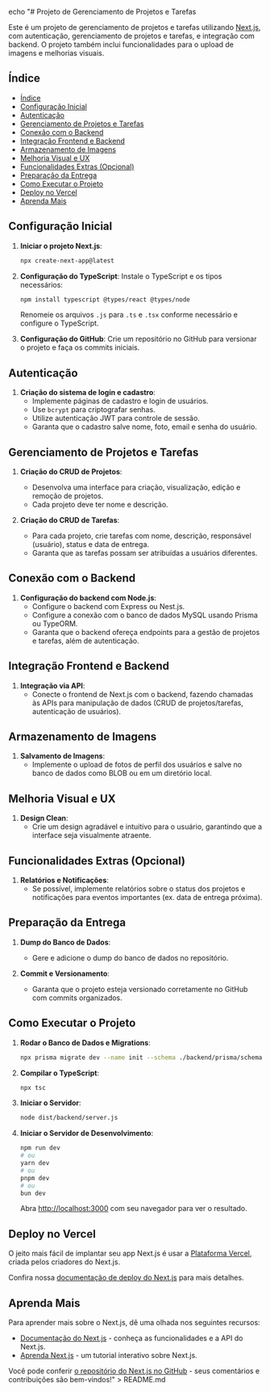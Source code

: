 echo "# Projeto de Gerenciamento de Projetos e Tarefas

Este é um projeto de gerenciamento de projetos e tarefas utilizando [Next.js](https://nextjs.org), com autenticação, gerenciamento de projetos e tarefas, e integração com backend. O projeto também inclui funcionalidades para o upload de imagens e melhorias visuais.

## Índice

- [Índice](#índice)
- [Configuração Inicial](#configuração-inicial)
- [Autenticação](#autenticação)
- [Gerenciamento de Projetos e Tarefas](#gerenciamento-de-projetos-e-tarefas)
- [Conexão com o Backend](#conexão-com-o-backend)
- [Integração Frontend e Backend](#integração-frontend-e-backend)
- [Armazenamento de Imagens](#armazenamento-de-imagens)
- [Melhoria Visual e UX](#melhoria-visual-e-ux)
- [Funcionalidades Extras (Opcional)](#funcionalidades-extras-opcional)
- [Preparação da Entrega](#preparação-da-entrega)
- [Como Executar o Projeto](#como-executar-o-projeto)
- [Deploy no Vercel](#deploy-no-vercel)
- [Aprenda Mais](#aprenda-mais)

## Configuração Inicial

1. **Iniciar o projeto Next.js**:

   ```bash
   npx create-next-app@latest
   ```

2. **Configuração do TypeScript**:
   Instale o TypeScript e os tipos necessários:

   ```bash
   npm install typescript @types/react @types/node
   ```

   Renomeie os arquivos `.js` para `.ts` e `.tsx` conforme necessário e configure o TypeScript.

3. **Configuração do GitHub**:
   Crie um repositório no GitHub para versionar o projeto e faça os commits iniciais.

## Autenticação

1. **Criação do sistema de login e cadastro**:
   - Implemente páginas de cadastro e login de usuários.
   - Use `bcrypt` para criptografar senhas.
   - Utilize autenticação JWT para controle de sessão.
   - Garanta que o cadastro salve nome, foto, email e senha do usuário.

## Gerenciamento de Projetos e Tarefas

1. **Criação do CRUD de Projetos**:
   - Desenvolva uma interface para criação, visualização, edição e remoção de projetos.
   - Cada projeto deve ter nome e descrição.

2. **Criação do CRUD de Tarefas**:
   - Para cada projeto, crie tarefas com nome, descrição, responsável (usuário), status e data de entrega.
   - Garanta que as tarefas possam ser atribuídas a usuários diferentes.

## Conexão com o Backend

1. **Configuração do backend com Node.js**:
   - Configure o backend com Express ou Nest.js.
   - Configure a conexão com o banco de dados MySQL usando Prisma ou TypeORM.
   - Garanta que o backend ofereça endpoints para a gestão de projetos e tarefas, além de autenticação.

## Integração Frontend e Backend

1. **Integração via API**:
   - Conecte o frontend de Next.js com o backend, fazendo chamadas às APIs para manipulação de dados (CRUD de projetos/tarefas, autenticação de usuários).

## Armazenamento de Imagens

1. **Salvamento de Imagens**:
   - Implemente o upload de fotos de perfil dos usuários e salve no banco de dados como BLOB ou em um diretório local.

## Melhoria Visual e UX

1. **Design Clean**:
   - Crie um design agradável e intuitivo para o usuário, garantindo que a interface seja visualmente atraente.

## Funcionalidades Extras (Opcional)

1. **Relatórios e Notificações**:
   - Se possível, implemente relatórios sobre o status dos projetos e notificações para eventos importantes (ex. data de entrega próxima).

## Preparação da Entrega

1. **Dump do Banco de Dados**:
   - Gere e adicione o dump do banco de dados no repositório.

2. **Commit e Versionamento**:
   - Garanta que o projeto esteja versionado corretamente no GitHub com commits organizados.

## Como Executar o Projeto

1. **Rodar o Banco de Dados e Migrations**:

   ```bash
   npx prisma migrate dev --name init --schema ./backend/prisma/schema.prisma
   ```

2. **Compilar o TypeScript**:

   ```bash
   npx tsc
   ```

3. **Iniciar o Servidor**:

   ```bash
   node dist/backend/server.js
   ```

4. **Iniciar o Servidor de Desenvolvimento**:

   ```bash
   npm run dev
   # ou
   yarn dev
   # ou
   pnpm dev
   # ou
   bun dev
   ```

   Abra [http://localhost:3000](http://localhost:3000) com seu navegador para ver o resultado.

## Deploy no Vercel

O jeito mais fácil de implantar seu app Next.js é usar a [Plataforma Vercel](https://vercel.com/new?utm_medium=default-template&filter=next.js&utm_source=create-next-app&utm_campaign=create-next-app-readme), criada pelos criadores do Next.js.

Confira nossa [documentação de deploy do Next.js](https://nextjs.org/docs/app/building-your-application/deploying) para mais detalhes.

## Aprenda Mais

Para aprender mais sobre o Next.js, dê uma olhada nos seguintes recursos:

- [Documentação do Next.js](https://nextjs.org/docs) - conheça as funcionalidades e a API do Next.js.
- [Aprenda Next.js](https://nextjs.org/learn) - um tutorial interativo sobre Next.js.

Você pode conferir [o repositório do Next.js no GitHub](https://github.com/vercel/next.js) - seus comentários e contribuições são bem-vindos!" > README.md
